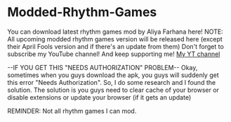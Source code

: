 # Modded-Rhythm-Games
You can download latest rhythm games mod by Aliya Farhana here!
NOTE: All upcoming modded rhythm games version will be released here (except their April Fools version and if there's an update from them)
Don't forget to subscribe my YouTube channel! And keep supporting me!
[My YT channel](https://www.youtube.com/@lilyrmx0)





--IF YOU GET THIS "NEEDS AUTHORIZATION" PROBLEM--
Okay, sometimes when you guys download the apk, you guys will suddenly get this error "Needs Authorization". So, I do some research and I found the solution. The solution is you guys need to clear cache of your browser or disable extensions or update your browser (if it gets an update)


REMINDER: Not all rhythm games I can mod.
